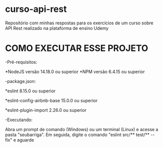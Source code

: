# curso-api-rest
Repositório com minhas respostas para os exercícios de um curso sobre API Rest realizado na plataforma de ensino Udemy

# COMO EXECUTAR ESSE PROJETO

-Pré-requisitos:

*NodeJS versão 14.18.0 ou superior
*NPM versão 6.4.15 ou superior

-package.json:

*eslint 8.15.0 ou superior

*eslint-config-airbnb-base 15.0.0 ou superior

*eslint-plugin-import 2.26.0 ou superior

-Executando:

Abra um prompt de comando (Windows) ou um terminal (Linux) e acesse a pasta "seubarriga". Em seguida, 
digite o comando "eslint src/** test/** --fix" e aguarde
